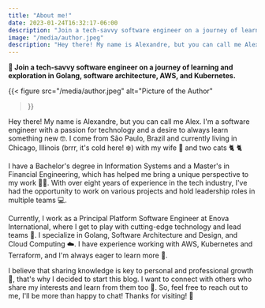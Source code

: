 ```yaml
---
title: "About me!"
date: 2023-01-24T16:32:17-06:00
description: "Join a tech-savvy software engineer on a journey of learning and exploration in Golang, software architecture, AWS, and Kubernetes"
image: "/media/author.jpeg"
description: "Hey there! My name is Alexandre, but you can call me Alex. I'm a software engineer with a passion for technology and a desire to always learn something new. I come from São Paulo, Brazil and currently living in Chicago, Illinois..."
---
```


**🚀 Join a tech-savvy software engineer on a journey of learning and exploration in Golang, software architecture, AWS, and Kubernetes.**

{{< figure
  src="/media/author.jpeg"
  alt="Picture of the Author"
>}}

Hey there! My name is Alexandre, but you can call me Alex. I'm a software engineer with a passion for technology and a desire to always learn something new 🤓. I come from São Paulo, Brazil and currently living in Chicago, Illinois (brrr, it's cold here! ❄️) with my wife 💍 and two cats 🐈 🐈

I have a Bachelor's degree in Information Systems and a Master's in Financial Engineering, which has helped me bring a unique perspective to my work 🧑‍🎓. With over eight years of experience in the tech industry, I've had the opportunity to work on various projects and hold leadership roles in multiple teams 💻.

Currently, I work as a Principal Platform Software Engineer at Enova International, where I get to play with cutting-edge technology and lead teams 🚀. I specialize in Golang, Software Architecture and Design, and Cloud Computing ☁️. I have experience working with AWS, Kubernetes and Terraform, and I'm always eager to learn more 🤩.

I believe that sharing knowledge is key to personal and professional growth 🧠, that's why I decided to start this blog. I want to connect with others who share my interests and learn from them too 🤝. So, feel free to reach out to me, I'll be more than happy to chat! Thanks for visiting! 👋
